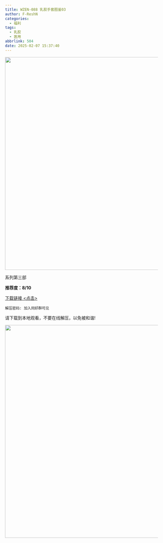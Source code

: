 ```yaml
---
title: WZEN-088 乳胶手套图鉴03
author: F-ReshN
categories:
  - 福利
tags:
  - 乳胶
  - 医用
abbrlink: 504
date: 2025-02-07 15:37:40
---
```


<img width="700px" src="https://cdn.jsdelivr.net/gh/GloveLover/Image-host/longglovelover/2025/WZEN-088%20%E3%82%B4%E3%83%A0%E6%89%8B%E8%A2%8B%E5%9B%B3%E9%91%9103.jpg"/>

<!-- more -->

系列第三部

**推荐度：8/10**

[下载链接 &lt;点击&gt;](https://pan.baidu.com/s/1hCQMGLgvQHfAsLWMImMHsQ?pwd=22uk)

`解压密码: 加入同好群可见`

请下载到本地观看，不要在线解压，以免被和谐!

<img width="700px" src="https://cdn.jsdelivr.net/gh/GloveLover/Image-host/longglovelover/2025/WZEN-088.tsv.jpg"/>


